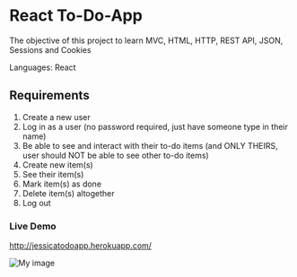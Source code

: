 # React To-Do-App
The objective of this project to learn MVC, HTML, HTTP, REST API, JSON, Sessions and Cookies

Languages: React

## Requirements
1. Create a new user
2. Log in as a user (no password required, just have someone type in their name)
3. Be able to see and interact with their to-do items (and ONLY THEIRS, user should NOT be able to see other to-do items)
4. Create new item(s)
5. See their item(s)
6. Mark item(s) as done
7. Delete item(s) altogether
8. Log out


### Live Demo
http://jessicatodoapp.herokuapp.com/

![My image]()
